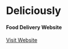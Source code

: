 <h1>Deliciously</h1>
<h4>Food Delivery Website</h4>
<a href="https://deliciously.herokuapp.com">Visit Website</a>